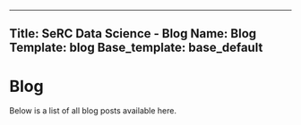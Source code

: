 --------
Title: SeRC Data Science - Blog
Name: Blog
Template: blog
Base_template: base_default
--------

Blog
====

Below is a list of all blog posts available here.

